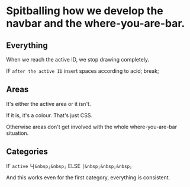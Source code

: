 <!-- prettier-ignore-start -->
# Spitballing how we develop the navbar and the where-you-are-bar.

## Everything

When we reach the active ID, we stop drawing completely.

IF `after the active ID`
  insert spaces according to acid;
  break;

## Areas

It's either the active area or it isn't.

If it is, it's a colour. That's just CSS.

Otherwise areas don't get involved with the whole where-you-are-bar situation.

## Categories

IF `active`
  `└┤&nbsp;&nbsp;`
ELSE
  `│&nbsp;&nbsp;&nbsp;`
  
And this works even for the first category, everything is consistent.
<!-- prettier-ignore-end -->
